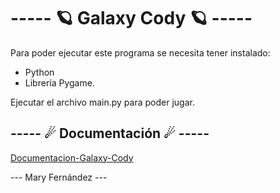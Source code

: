 <h1> ----- 🪐 Galaxy Cody 🪐 ----- </h1>
Para poder ejecutar este programa se necesita tener instalado:

- Python 
- Librería Pygame.

Ejecutar el archivo main.py para poder jugar.

<h2> ----- ☄ Documentación ☄ ----- </h2>

[Documentacion-Galaxy-Cody](https://github.com/Janselin/galaxy-cody/files/8647493/Documentacion-MaryFernandez.pdf)


--- Mary Fernández ---
